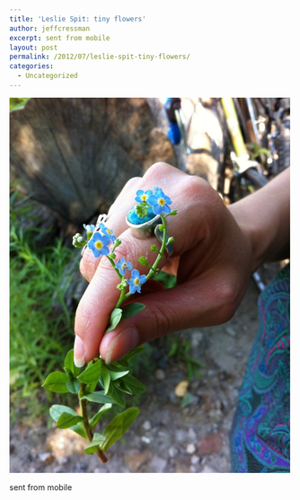 ```yaml
---
title: 'Leslie Spit: tiny flowers'
author: jeffcressman
excerpt: sent from mobile
layout: post
permalink: /2012/07/leslie-spit-tiny-flowers/
categories:
  - Uncategorized
---
```

<div class='p_embed p_image_embed'>
  <a href="/wp-content/uploads/2012/07/photo-scaled-1000.jpg"><img alt="Photo" height="669" src="/wp-content/uploads/2012/07/photo-scaled-1000.jpg?w=224" width="500" /></a>
</div>

sent from mobile